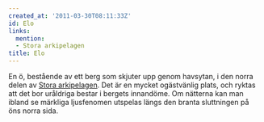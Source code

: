 ```yaml
---
created_at: '2011-03-30T08:11:33Z'
id: Elo
links:
  mention:
  - Stora arkipelagen
title: Elo
---
```


En ö, bestående av ett berg som skjuter upp genom havsytan, i den norra delen av [Stora
arkipelagen]. Det är en mycket ogästvänlig plats, och ryktas att det bor uråldriga bestar i bergets
innandöme. Om nätterna kan man ibland se märkliga ljusfenomen utspelas längs den branta sluttningen
på öns norra sida.

  [Stora arkipelagen]: Stora_arkipelagen
